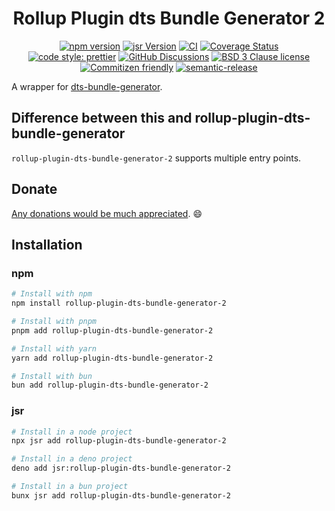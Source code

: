 <div align="center">

# Rollup Plugin dts Bundle Generator 2

[![npm version](https://img.shields.io/npm/v/rollup-plugin-dts-bundle-generator-2.svg)](https://www.npmjs.com/package/rollup-plugin-dts-bundle-generator-2)
[![jsr Version](https://img.shields.io/jsr/v/rollup-plugin-dts-bundle-generator-2.svg)](https://jsr.io/rollup-plugin-dts-bundle-generator-2)
[![CI](https://github.com/RebeccaStevens/rollup-plugin-dts-bundle-generator-2/actions/workflows/release.yml/badge.svg)](https://github.com/RebeccaStevens/rollup-plugin-dts-bundle-generator-2/actions/workflows/release.yml)
[![Coverage Status](https://codecov.io/gh/RebeccaStevens/rollup-plugin-dts-bundle-generator-2/branch/main/graph/badge.svg?token=MVpR1oAbIT)](https://codecov.io/gh/RebeccaStevens/rollup-plugin-dts-bundle-generator-2)\
[![code style: prettier](https://img.shields.io/badge/code_style-prettier-ff69b4.svg?style=flat-square)](https://github.com/prettier/prettier)
[![GitHub Discussions](https://img.shields.io/github/discussions/RebeccaStevens/rollup-plugin-dts-bundle-generator-2?style=flat-square)](https://github.com/RebeccaStevens/rollup-plugin-dts-bundle-generator-2/discussions)
[![BSD 3 Clause license](https://img.shields.io/github/license/RebeccaStevens/rollup-plugin-dts-bundle-generator-2.svg?style=flat-square)](https://opensource.org/licenses/BSD-3-Clause)
[![Commitizen friendly](https://img.shields.io/badge/commitizen-friendly-brightgreen.svg?style=flat-square)](https://commitizen.github.io/cz-cli/)
[![semantic-release](https://img.shields.io/badge/%20%20%F0%9F%93%A6%F0%9F%9A%80-semantic--release-e10079.svg?style=flat-square)](https://github.com/semantic-release/semantic-release)

</div>

A wrapper for [dts-bundle-generator](https://www.npmjs.com/package/dts-bundle-generator).

## Difference between this and rollup-plugin-dts-bundle-generator

`rollup-plugin-dts-bundle-generator-2` supports multiple entry points.

## Donate

[Any donations would be much appreciated](./DONATIONS.md). 😄

## Installation

### npm

```sh
# Install with npm
npm install rollup-plugin-dts-bundle-generator-2

# Install with pnpm
pnpm add rollup-plugin-dts-bundle-generator-2

# Install with yarn
yarn add rollup-plugin-dts-bundle-generator-2

# Install with bun
bun add rollup-plugin-dts-bundle-generator-2
```

### jsr

```sh
# Install in a node project
npx jsr add rollup-plugin-dts-bundle-generator-2

# Install in a deno project
deno add jsr:rollup-plugin-dts-bundle-generator-2

# Install in a bun project
bunx jsr add rollup-plugin-dts-bundle-generator-2
```
